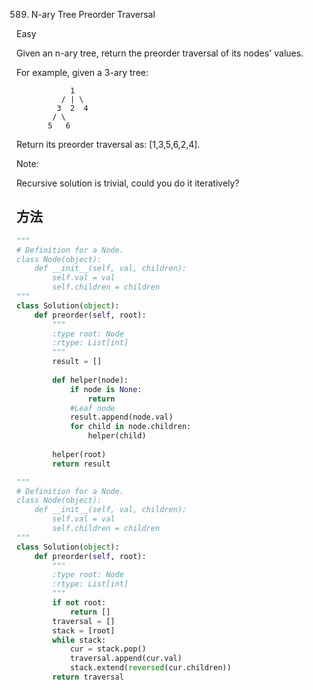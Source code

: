 589. N-ary Tree Preorder Traversal


Easy


Given an n-ary tree, return the preorder traversal of its nodes' values.

For example, given a 3-ary tree:

```
            1
          / | \
         3  2  4
        / \
       5   6
```



 

Return its preorder traversal as: [1,3,5,6,2,4].

 

Note:

Recursive solution is trivial, could you do it iteratively?


## 方法



```python
"""
# Definition for a Node.
class Node(object):
    def __init__(self, val, children):
        self.val = val
        self.children = children
"""
class Solution(object):
    def preorder(self, root):
        """
        :type root: Node
        :rtype: List[int]
        """
        result = []
        
        def helper(node):
            if node is None:
                return
            #Leaf node
            result.append(node.val)
            for child in node.children:
                helper(child)
        
        helper(root)
        return result
```



```python
"""
# Definition for a Node.
class Node(object):
    def __init__(self, val, children):
        self.val = val
        self.children = children
"""
class Solution(object):
    def preorder(self, root):
        """
        :type root: Node
        :rtype: List[int]
        """
        if not root:
            return []
        traversal = []
        stack = [root]
        while stack:
            cur = stack.pop()
            traversal.append(cur.val)
            stack.extend(reversed(cur.children))
        return traversal
```